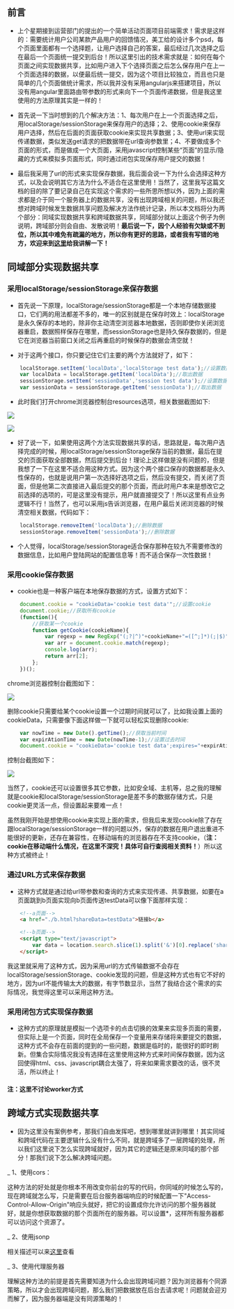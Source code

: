 ## 前言

* 上个星期接到运营部门的提出的一个简单活动页面项目前端需求！需求是这样的：需要统计用户公司某款产品用户的回馈情况，美工给的设计多个psd，每个页面里面都有一个选择题，让用户选择自己的答案，最后经过几次选择之后在最后一个页面统一提交到后台！所以这里引出的技术需求就是：如何在每个页面之间实现数据共享，比如用户进入下个选择页面之后怎么保存用户在上一个页面选择的数据，以便最后统一提交，因为这个项目比较独立，而且也只是简单的几个页面做统计需求，所以我并没有采用angularjs来搭建项目，所以没有用angular里面路由带参数的形式来向下一个页面传递数据，但是我这里使用的方法原理其实是一样的！

* 首先说一下当时想到的几个解决方法：1、每次用户在上一个页面选择之后，用localStorage/sessionStorage来保存用户的选择；2、使用cookie来保存用户选择，然后在后面的页面获取cookie来实现共享数据；3、使用url来实现传递数据，类似发送get请求的把数据带在url查询参数里；4、不要做成多个页面的形式，而是做成一个大页面，采用javascript控制某些“页面”的显示/隐藏的方式来模拟多页面形式，同时通过闭包实现保存用户提交的数据！

* 最后我采用了url的形式来实现保存数据，我后面会说一下为什么会选择这种方式，以及会说明其它方法为什么不适合在这里使用！当然了，这里我写这篇文档的目的除了要记录自己在实现这个需求的一些所思所想以外，因为上面的需求都是介于同一个服务器上的数据共享，没有出现跨域相关的问题，所以我还想对跨域时候发生数据共享问题及解决方法作统计记录，所以本文档将分为两个部分：同域实现数据共享和跨域数据共享，同域部分就以上面这个例子为例说明，跨域部分则会自由、发散说明！**最后说一下，因个人经验有欠缺或不到位，所以其中难免有疏漏的地方，所以你有更好的思路，或者我有写错的地方，欢迎来到[这里](https://github.com/woai30231/webDevDetails/issues)给我讲解一下！**

## 同域部分实现数据共享

### 采用localStorage/sessionStorage来保存数据

* 首先说一下原理，localStorage/sessionStorage都是一个本地存储数据接口，它们两的用法都差不多的，唯一的区别就是在保存时效上：localStorage是永久保存的本地的，除非你主动清空浏览器本地数据，否则即使你关闭浏览器重启，数据照样保存在哪里，而sessionStorage也是持久保存数据的，但是它在浏览器当前窗口关闭之后再重启的时候保存的数据会清空就！

* 对于这两个接口，你只要记住它们主要的两个方法就好了，如下：

```javascript
	localStorage.setItem('localData','localStorage test data');//设置数据
	var localData = localStorage.getItem('localData');//取出数据
	sessionStorage.setItem('sessionData','session test data');//设置数据
	var sessionData = sessionStorage.getItem('sessionData');//取出数据
```

* 此时我们打开chrome浏览器控制台resources选项，相关数据截图如下:

![](https://github.com/woai30231/webDevDetails/blob/master/image/9_1.png)

![](https://github.com/woai30231/webDevDetails/blob/master/image/9_2.png)

* 好了说一下，如果使用这两个方法实现数据共享的话，思路就是，每次用户选择完成的时候，用localStorage/sessionStorage保存当前的数据，最后在提交的页面获取全部数据，然后提交到后台！理论上这样做是没有问题的，但是我想了一下在这里不适合用这种方式。因为这个两个接口保存的数据都是永久性保存的，也就是说用户第一次选择好选项之后，然后没有提交，而关闭了页面，但是他第二次直接进入最后提交的那个页面，而此时用户本来是想改它之前选择的选项的，可是这里没有提示，用户就直接提交了！所以这里有点业务逻辑不行！当然了，也可以采用js告诉浏览器，在用户最后关闭浏览器的时候清空相关数据，代码如下：

```javascript
	localStorage.removeItem('localData');//删除数据
	sessionStorage.removeItem('sessionData');//删除数据
```

* 个人觉得，localStorage/sessionStorage适合保存那种在较九不需要修改的数据信息，比如用户登陆网站的配置信息等！而不适合保存一次性数据！

### 采用cookie保存数据

* cookie也是一种客户端在本地保存数据的方式，设置方式如下：

```javascript
	document.cookie = "cookieData='cookie test data'";//设置cookie
	document.cookie;//获取所有cookie
	(function(){
		//获取某一个cookie
		function getCookie(cookieName){
			var regexp = new RegExp("(;?|^)"+cookieName+"=([^;]*)(;|$)","mi");
			var arr = document.cookie.match(regexp);
			console.log(arr);
			return arr[2];
		};
	})();
```

chrome浏览器控制台截图如下：

![](https://github.com/woai30231/webDevDetails/blob/master/image/9_3.png)

删除cookie只需要给某个cookie设置一个过期时间就可以了，比如我设置上面的cookieData，只需要像下面这样做一下就可以轻松实现删除cookie:

```javascript
	var nowTime = new Date().getTime();//获取当前时间
	var expirAtionTime = new Date(nowTime-1);//设置过去时间
	document.cookie = "cookieData='cookie test data';expires="+expirAtionTime.toGMTString();
```

控制台截图如下：

![](https://github.com/woai30231/webDevDetails/blob/master/image/9_4.png)

当然了，cookie还可以设置很多其它参数，比如安全域、主机等，总之我的理解就是cookie和localStorage/sessionStorage是差不多的数据存储方式，只是cookie更灵活一点，但设置起来要难一点！

虽然我刚开始是想使用cookie来实现上面的需求，但我后来发现cookie除了存在跟localStorage/sessionStorage一样的问题以外，保存的数据在用户退出重进不能很好的更新，还存在兼容性，在移动端有的浏览器存在不支持cookie，（**注：cookie在移动端什么情况，在这里不深究！具体可自行查阅相关资料！**）所以这种方式被终止！

### 通过URL方式来保存数据

* 这种方式就是通过给url带参数和查询的方式来实现传递、共享数据，如要在a页面跳到b页面实现向b页面传送testData可以像下面那样实现：

```html
	<!--a页面-->
	<a href="./b.html?shareData=testData">链接b</a>

	<!--b页面-->
	<script type="text/javascript">
		var data = location.search.slice(1).split('&')[0].replace('shareData=','');//testData
	</script>
```

我这里就采用了这种方式，因为采用url的方式传输数据不会存在localStorage/sessionStorage、cookie发现的问题，但是这种方式也有它不好的地方，因为url不能传输太大的数据，有字节数显示，当然了我结合这个需求的实际情况，我觉得这里可以采用这种方法。

### 采用闭包方式实现保存数据

* 这种方式的原理就是模拟一个选项卡的点击切换的效果来实现多页面的需要，但实际上是一个页面，同时在全局保存一个变量用来存储将来要提交的数据，这种方式不会存在前面的提到的一些问题，数据是临时的，能很好的即时刷新。但集合实际情况我没有选择在这里使用这种方式来时间保存数据，因为这回使得html、css、javascript耦合太强了，将来如果需求要改的话，很不灵活，所以终止！


#### 注：这里不讨论worker方式

## 跨域方式实现数据共享

* 因为这里没有案例参考，那我们自由发挥吧，想到哪里就讲到哪里！其实同域和跨域代码在主要逻辑什么没有什么不同，就是跨域多了一层跨域的处理，所以我们这里说下怎么实现跨域就好，因为其它的逻辑还是原来同域的那个部分！那我们说下怎么解决跨域问题。

_ 1、使用cors：

这种方法的好处就是你根本不用改变你前台的写的代码，你同域的时候怎么写的，现在跨域就怎么写，只是需要在后台服务器端响应的时候配置一下"Access-Control-Allow-Origin"响应头就好，把它的设置成你允许访问的那个服务器就好，就是你想获取数据的那个页面所在的服务器。可以设置*，这样所有服务器都可以访问这个资源了。

_ 2、使用jsonp

相关描述可以来[这里](https://github.com/woai30231/webDevDetails/tree/master/7)查看

_ 3、使用代理服务器

理解这种方法的前提是首先需要知道为什么会出现跨域问题？因为浏览器有个同源策略，所以才会出现跨域问题，那么我们把数据放在后台去请求呢！问题就会迎刃而解了，因为服务器端是没有同源策略的！